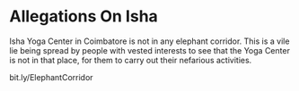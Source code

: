 # Allegations On Isha

Isha Yoga Center in Coimbatore is not in any elephant corridor. This is a vile lie being spread by people with vested interests to see that the Yoga Center is not in that place, for them to carry out their nefarious activities.

bit.ly/ElephantCorridor
